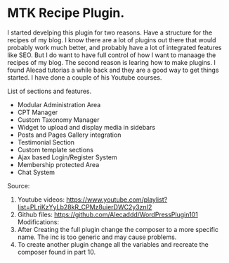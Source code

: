 # MTK Recipe Plugin.

I started develping this plugin for two reasons. Have a structure for the recipes of my blog. I know there are a lot of plugins out there that would probably work much better, and probably have a lot of integrated features like SEO. But I do want to have full control of how I want to manaage the recipes of my blog. The second reason is learing how to make plugins. I found Alecad tutorias a while back and they are a good way to get things started. I have done a couple of his Youtube courses.

List of sections and features.

* Modular Administration Area
* CPT Manager
* Custom Taxonomy Manager
* Widget to upload and display media in sidebars
* Posts and Pages Gallery integration
* Testimonial Section
* Custom template sections
* Ajax based Login/Register System
* Membership protected Area
* Chat System

Source:
1. Youtube videos: https://www.youtube.com/playlist?list=PLriKzYyLb28kR_CPMz8uierDWC2y3znI2
2. Github files: https://github.com/Alecaddd/WordPressPlugin101
Modifications:
1. After Creating the full plugin change the composer to a more specific name. The inc is too generic and may cause problems.
2. To create another plugin change all the variables and recreate the composer found in part 10.
